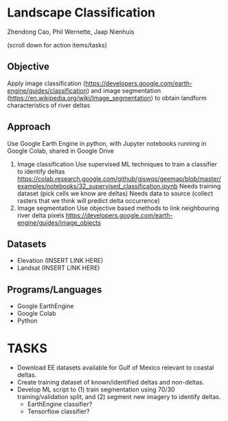 # Landscape Classification
Zhendong Cao, Phil Wernette, Jaap Nienhuis

(scroll down for action items/tasks)

## Objective
Apply image classification (https://developers.google.com/earth-engine/guides/classification) and image segmentation (https://en.wikipedia.org/wiki/Image_segmentation) to obtain landform characteristics of river deltas

## Approach
Use Google Earth Engine in python, with Jupyter notebooks running in Google Colab, shared in Google Drive

1. Image classification
Use supervised ML techniques to train a classifier to identify deltas https://colab.research.google.com/github/giswqs/geemap/blob/master/examples/notebooks/32_supervised_classification.ipynb
Needs training dataset (pick cells we know are deltas)
Needs data to source (collect rasters that we think will predict delta occurrence) 
2. Image segmentation
Use objective based methods to link neighbouring river delta pixels
https://developers.google.com/earth-engine/guides/image_objects

## Datasets
- Elevation (INSERT LINK HERE)
- Landsat (INSERT LINK HERE)

## Programs/Languages
- Google EarthEngine
- Google Colab
- Python

# TASKS
- Download EE datasets available for Gulf of Mexico relevant to coastal deltas.
- Create training dataset of known/identified deltas and non-deltas.
- Develop ML script to (1) train segmentation using 70/30 training/validation split, and (2) segment new imagery to identify deltas.
  - EarthEngine classifier?
  - Tensorflow classifier?
